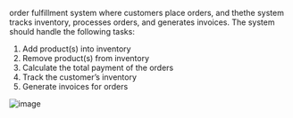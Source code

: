 order fulfillment system where customers place orders, and thethe 
system tracks inventory, processes orders, and generates invoices.
The system should handle the following tasks:
1. Add product(s) into inventory
2. Remove product(s) from inventory
3. Calculate the total payment of the orders
4. Track the customer’s inventory
5. Generate invoices for orders


![image](https://github.com/user-attachments/assets/d0574cec-05fa-41bd-8280-3d64c97551e7)
